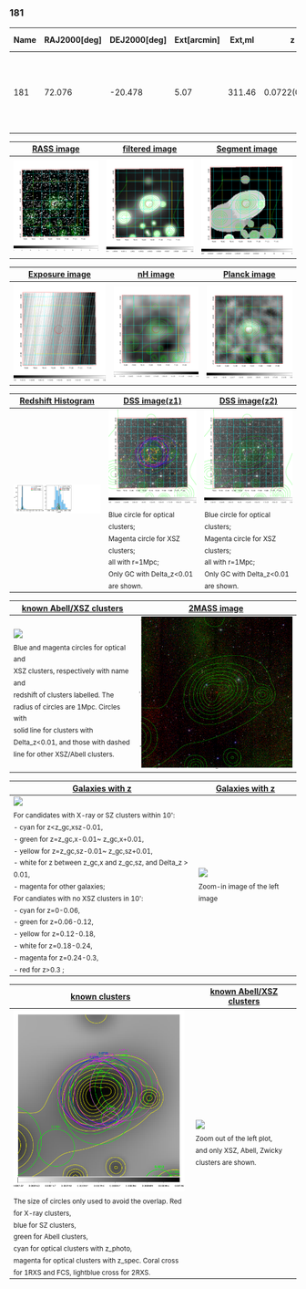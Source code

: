 <div STYLE="page-break-after: always;"></div>

### 181

|Name|RAJ2000[deg]|DEJ2000[deg] |Ext[arcmin]| Ext,ml | z | z_src| C|GC(XSZ,Delta_z<0.01)| GC(OPT,Delta_z<0.01)|GC| R_sig[arcmin] | R500[arcmin] | R500[Mpc]| CRsig[c/s] | CR500[c/s] |L500[1E44 erg/s]|F500[1E-12 erg/s/cm^2]| M500[1E14 Msun]|Tx[keV]|Cnt_sig|Beta|Rc[arcmin]|Comment|Alias|
|---|---|---|---|---|---|------|---|--------|---------|----------|---|---|---|---|---|---|---|---|---|---|---|---|---|---|
|181| 72.076| -20.478| 5.07| 311.46| 0.0722(0.005)| z1, z_xsz| B| L03, MCXC, PSZ2, Tar, XB| A, N, W| A, L03, MCXC, N, PSZ2, Tar, W, XB, XCS| 11.238| 10.805| 0.892| 0.363(0.038)| 0.361(0.038)| 0.833(0.043)| 6.551(0.339)| 2.16(0.06)| 3.52(0.06)| 199.2| 0.967(-0.049+0.025)| 8.755(-0.468+0.401)| -| k522|

|[RASS image](../image/181/181_img.pdf)|[filtered image](../image/181/181_fil.pdf)|[Segment image](../image/181/181_seg.pdf)|
|-------------------|--------------------|-------------------|
| <img src="../image/181/181_img.png" width="300">  | <img src="../image/181/181_fil.png" width="300">   | <img src="../image/181/181_seg.png" width="300">  |

|[Exposure image](../image/181/181_mex.pdf)| [nH image](../image/181/181_nh.pdf)| [Planck image](../image/181/181_p.pdf)|
|-------------------|--------------------|-------------------|
|<img src="../image/181/181_mex.png" width="300">   | <img src="../image/181/181_nh.png" width="300">    | <img src="../image/181/181_p.png" width="300"> |

|[Redshift Histogram](../image/181/181_zg.pdf) | [DSS image(z1)](../image/181/181_dss_z1.pdf)      |  [DSS image(z2)](../image/181/181_dss_z2.pdf)    |
|-------------------|--------------------|-------------------|
|<img src="../image/181/181_zg.png" width="300"> |<img src="../image/181/181_dss_z1.png" width="300"> <sub><br>Blue circle for optical clusters; <br>Magenta circle for XSZ clusters; <br>all with r=1Mpc; <br>Only GC with Delta_z<0.01 are shown. </sub>| <img src="../image/181/181_dss_z2.png" width="300"><sub><br>Blue circle for optical clusters; <br>Magenta circle for XSZ clusters; <br>all with r=1Mpc; <br>Only GC with Delta_z<0.01 are shown. </sub> |

|[known Abell/XSZ clusters](../image/181/181_m.pdf) | [2MASS image](../image/181/181_2mass.pdf)      |
|-------------------|-------------------|
|<img src=../image/181/181_m.png width="300"> <br><sub>Blue and magenta circles for optical and <br>XSZ clusters, respectively with name and <br>redshift of clusters labelled. The <br>radius of circles are 1Mpc. Circles with <br>solid line for clusters with <br>Delta_z<0.01, and those with dashed <br>line for other XSZ/Abell clusters.        </sub>|<img src="../image/181/181_2mass.png" width="300">  |

|[Galaxies with z](../image/181/181_opt_ned.pdf) |[Galaxies with z](../image/181/181_opt_ned_zoom.pdf) |
|-------------------|-------------------|
| <img src=../image/181/181_opt_ned.png width="300"> <br><sub> For candidates with X-ray or SZ clusters within 10': <br> - cyan for z<z_gc,xsz-0.01, <br> - green for z=z_gc,x-0.01~ z_gc,x+0.01, <br> - yellow for z=z_gc,sz-0.01~ z_gc,sz+0.01, <br> - white for z between z_gc,x and z_gc,sz, and Delta_z > 0.01, <br> - magenta for other galaxies; <br>For candiates with no XSZ clusters in 10': <br> - cyan for z=0-0.06, <br> - green for z=0.06-0.12, <br> - yellow for z=0.12-0.18, <br> - white for z=0.18-0.24, <br> - magenta for z=0.24-0.3, <br> - red for z>0.3 ;  </sub>|<img src=../image/181/181_opt_ned_zoom.png width="300">  <br><sub> Zoom-in image of the left image</sub>|

|[known clusters](../image/181/181_gc.pdf) |[known Abell/XSZ clusters](../image/181/181_gc_large.pdf) |
|-------------------|-------------------|
| <img src=../image/181/181_gc.png width="300"> <br><sub> The size of circles only used to avoid the overlap. Red for X-ray clusters, <br> blue for SZ clusters, <br> green for Abell clusters, <br> cyan for optical clusters with z_photo, <br> magenta for optical clusters with z_spec. Coral cross for 1RXS and FCS, lightblue cross for 2RXS. </sub>|<img src=../image/181/181_gc_large.png width="300"> <br><sub> Zoom out of the left plot, <br> and only XSZ, Abell, Zwicky clusters are shown. </sub> |



